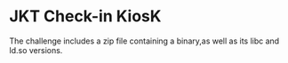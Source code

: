 # JKT Check-in KiosK


The challenge includes a zip file containing a binary,as well as its libc and ld.so versions.





